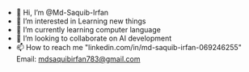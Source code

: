 - 👋 Hi, I’m @Md-Saquib-Irfan
- 👀 I’m interested in Learning new things
- 🌱 I’m currently learning computer language 
- 💞️ I’m looking to collaborate on AI development 
- 📫 How to reach me "linkedin.com/in/md-saquib-irfan-069246255"
      Email: mdsaquibirfan783@gmail.com

<!---
Md-Saquib-Irfan/Md-Saquib-Irfan is a ✨ special ✨ repository because its `README.md` (this file) appears on your GitHub profile.
You can click the Preview link to take a look at your changes.
--->
